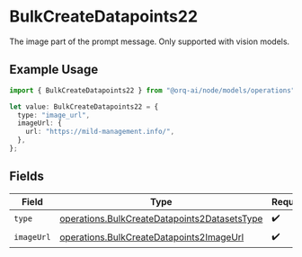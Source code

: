 # BulkCreateDatapoints22

The image part of the prompt message. Only supported with vision models.

## Example Usage

```typescript
import { BulkCreateDatapoints22 } from "@orq-ai/node/models/operations";

let value: BulkCreateDatapoints22 = {
  type: "image_url",
  imageUrl: {
    url: "https://mild-management.info/",
  },
};
```

## Fields

| Field                                                                                                        | Type                                                                                                         | Required                                                                                                     | Description                                                                                                  |
| ------------------------------------------------------------------------------------------------------------ | ------------------------------------------------------------------------------------------------------------ | ------------------------------------------------------------------------------------------------------------ | ------------------------------------------------------------------------------------------------------------ |
| `type`                                                                                                       | [operations.BulkCreateDatapoints2DatasetsType](../../models/operations/bulkcreatedatapoints2datasetstype.md) | :heavy_check_mark:                                                                                           | N/A                                                                                                          |
| `imageUrl`                                                                                                   | [operations.BulkCreateDatapoints2ImageUrl](../../models/operations/bulkcreatedatapoints2imageurl.md)         | :heavy_check_mark:                                                                                           | N/A                                                                                                          |